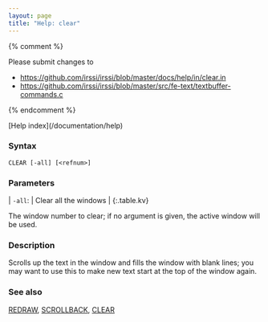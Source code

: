 ```yaml
---
layout: page
title: "Help: clear"
---
```


{% comment %}

Please submit changes to
- https://github.com/irssi/irssi/blob/master/docs/help/in/clear.in
- https://github.com/irssi/irssi/blob/master/src/fe-text/textbuffer-commands.c


{% endcomment %}
<nav markdown="1">
[Help index](/documentation/help)
</nav>

### Syntax ###

<div class="highlight irssisyntax"><pre style="\-\-cmdlen:5ch"><code><span class="synB">CLEAR</span> <span class="syn10">[<span class="syn">-all</span>]</span> <span class="syn10">[<span class="syn09">&lt;refnum></span>]</span></code></pre></div>



### Parameters ###


| `-all`: |     Clear all the windows |
{:.table.kv}

The window number to clear; if no argument is given, the active window
will be used.

### Description ###

Scrolls up the text in the window and fills the window with blank lines; you
may want to use this to make new text start at the top of the window again.

### See also ###
[REDRAW](/documentation/help/redraw), [SCROLLBACK](/documentation/help/scrollback), [CLEAR](/documentation/help/clear)

